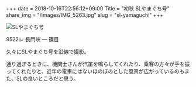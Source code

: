 +++
date  = 2018-10-16T22:56:12+09:00
Title = "初秋 SLやまぐち号"
share_img = "/images/IMG_5263.jpg"
slug = "sl-yamaguchi"
+++

![SLやまぐち号](/images/IMG_5263.jpg)
<p class="caption">9522レ 長門峡 ― 篠目</p>

久々にSLやまぐち号を沿線で撮影。

通り過ぎるときに、機関士さんが汽笛を鳴らしてくれたり、乗客の方々が手を振ってくれたりと、近年の電車にはないほのぼのとした風景が広がっているのもまた、SLの良いところだと思う。